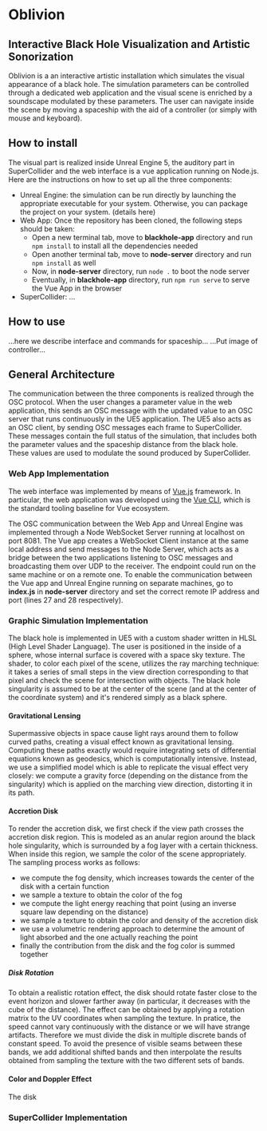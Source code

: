 # Oblivion
## Interactive Black Hole Visualization and Artistic Sonorization

Oblivion is a an interactive artistic installation which simulates the visual appearance of a black hole. The simulation parameters can be controlled through a dedicated web application and the visual scene is enriched by a soundscape modulated by these parameters.
The user can navigate inside the scene by moving a spaceship with the aid of a controller (or simply with mouse and keyboard).

## How to install

The visual part is realized inside Unreal Engine 5, the auditory part in SuperCollider and the web interface is a vue application running on Node.js.
Here are the instructions on how to set up all the three components:

- Unreal Engine: the simulation can be run directly by launching the appropriate executable for your system. Otherwise, you can package the project on your system. (details here)
- Web App: Once the repository has been cloned, the following steps should be taken:
  - Open a new terminal tab, move to **blackhole-app** directory and run `npm install` to install all the dependencies needed
  - Open another terminal tab, move to **node-server** directory and run `npm install` as well
  - Now, in **node-server** directory, run `node .` to boot the node server 
  - Eventually, in **blackhole-app** directory, run `npm run serve` to serve the Vue App in the browser
- SuperCollider: ...

## How to use

...here we describe interface and commands for spaceship...
...Put image of controller...


## General Architecture

The communication between the three components is realized through the OSC protocol. When the user changes a parameter value in the web application, this sends an OSC message with the updated value to an OSC server that runs continuously in the UE5 application.
The UE5 also acts as an OSC client, by sending OSC messages each frame to SuperCollider. These messages contain the full status of the simulation, that includes both the parameter values and the spaceship distance from the black hole.
These values are used to modulate the sound produced by SuperCollider.


### Web App Implementation

The web interface was implemented by means of [Vue.js](https://vuejs.org/) framework. In particular, the web application was developed using the [Vue CLI](https://cli.vuejs.org/), which is the standard tooling baseline for Vue ecosystem. 

The OSC communication between the Web App and Unreal Engine was implemented through a Node WebSocket Server running at localhost on port 8081. The Vue app creates a WebSocket Client instance at the same local address and send messages to the Node Server, which acts as a bridge between the two applications listening to OSC messages and broadcasting them over UDP to the receiver. The endpoint could run on the same machine or on a remote one. 
To enable the communication between the Vue app and Unreal Engine running on separate machines, go to **index.js** in **node-server** directory and set the correct remote IP address and port (lines 27 and 28 respectively).

### Graphic Simulation Implementation

The black hole is implemented in UE5 with a custom shader written in HLSL (High Level Shader Language). The user is positioned in the inside of a sphere, whose internal surface is covered with a space sky texture.
The shader, to color each pixel of the scene, utilizes the ray marching technique: it takes a series of small steps in the view direction corresponding to that pixel and check the scene for intersection with objects.
The black hole singularity is assumed to be at the center of the scene (and at the center of the coordinate system) and it's rendered simply as a black sphere.

#### Gravitational Lensing

Supermassive objects in space cause light rays around them to follow curved paths, creating a visual effect known as gravitational lensing. Computing these paths exactly would require integrating sets of differential equations known as geodesics, which is computationally intensive. Instead, we use a simplified model which is able to replicate the visual effect very closely: we compute a gravity force (depending on the distance from the singularity) which is applied on the marching view direction, distorting it in its path.


#### Accretion Disk

To render the accretion disk, we first check if the view path crosses the accretion disk region. This is modeled as an anular region around the black hole singularity, which is surrounded by a fog layer with a certain thickness.
When inside this region, we sample the color of the scene appropriately.
The sampling process works as follows:
- we compute the fog density, which increases towards the center of the disk with a certain function
- we sample a texture to obtain the color of the fog
- we compute the light energy reaching that point (using an inverse square law depending on the distance)
- we sample a texture to obtain the color and density of the accretion disk
- we use a volumetric rendering approach to determine the amount of light absorbed and the one actually reaching the point
- finally the contribution from the disk and the fog color is summed together


##### Disk Rotation

To obtain a realistic rotation effect, the disk should rotate faster close to the event horizon and slower farther away (in particular, it decreases with the cube of the distance). The effect can be obtained by applying a rotation matrix to the UV coordinates when sampling the texture. In pratice, the speed cannot vary continuously with the distance or we will have strange artifacts. Therefore we must divide the disk in multiple discrete bands of constant speed.
To avoid the presence of visible seams between these bands, we add additional shifted bands and then interpolate the results obtained from sampling the texture with the two different sets of bands.


#### Color and Doppler Effect

The disk 










### SuperCollider Implementation


